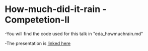 # How-much-did-it-rain - Competetion-II

-You will find the code used for this talk in "eda_howmuchrain.md"

-The presentation is [linked here](http://kpdir.github.io/how_much_did_it_rain/EDA/eda_howmuchrain.html)
